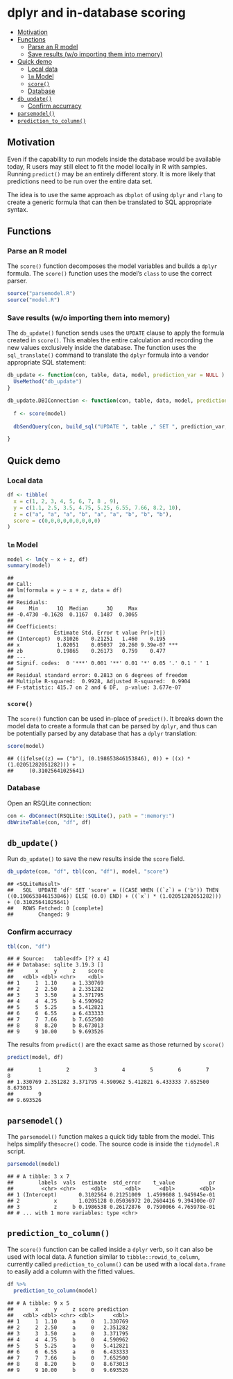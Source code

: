 dplyr and in-database scoring
================

-   [Motivation](#motivation)
-   [Functions](#functions)
    -   [Parse an R model](#parse-an-r-model)
    -   [Save results (w/o importing them into memory)](#save-results-wo-importing-them-into-memory)
-   [Quick demo](#quick-demo)
    -   [Local data](#local-data)
    -   [`lm` Model](#lm-model)
    -   [`score()`](#score)
    -   [Database](#database)
-   [`db_update()`](#db_update)
    -   [Confirm accurracy](#confirm-accurracy)
-   [`parsemodel()`](#parsemodel)
-   [`prediction_to_column()`](#prediction_to_column)

Motivation
----------

Even if the capability to run models inside the database would be available today, R users may still elect to fit the model locally in R with samples. Running `predict()` may be an entirely different story. It is more likely that predictions need to be run over the entire data set.

The idea is to use the same approach as `dbplot` of using `dplyr` and `rlang` to create a generic formula that can then be translated to SQL appropriate syntax.

Functions
---------

### Parse an R model

The `score()` function decomposes the model variables and builds a `dplyr` formula. The `score()` function uses the model’s `class` to use the correct parser.

``` r
source("parsemodel.R")
source("model.R")
```

### Save results (w/o importing them into memory)

The `db_update()` function sends uses the `UPDATE` clause to apply the formula created in `score()`. This enables the entire calculation and recording the new values exclusively inside the database. The function uses the `sql_translate()` command to translate the `dplyr` formula into a vendor appropriate SQL statement:

``` r
db_update <- function(con, table, data, model, prediction_var = NULL ) {
  UseMethod("db_update")
}

db_update.DBIConnection <- function(con, table, data, model, prediction_var = NULL ) {
  
  f <- score(model)
  
  dbSendQuery(con, build_sql("UPDATE ", table ," SET ", prediction_var, " = ", translate_sql(!!f, con = con)))

}
```

Quick demo
----------

### Local data

``` r
df <- tibble(
  x = c(1, 2, 3, 4, 5, 6, 7, 8 , 9),
  y = c(1.1, 2.5, 3.5, 4.75, 5.25, 6.55, 7.66, 8.2, 10),
  z = c("a", "a", "a", "b", "a", "a", "b", "b", "b"),
  score = c(0,0,0,0,0,0,0,0,0)
)
```

### `lm` Model

``` r
model <- lm(y ~ x + z, df)
summary(model)
```

    ## 
    ## Call:
    ## lm(formula = y ~ x + z, data = df)
    ## 
    ## Residuals:
    ##     Min      1Q  Median      3Q     Max 
    ## -0.4730 -0.1628  0.1167  0.1487  0.3065 
    ## 
    ## Coefficients:
    ##             Estimate Std. Error t value Pr(>|t|)    
    ## (Intercept)  0.31026    0.21251   1.460    0.195    
    ## x            1.02051    0.05037  20.260 9.39e-07 ***
    ## zb           0.19865    0.26173   0.759    0.477    
    ## ---
    ## Signif. codes:  0 '***' 0.001 '**' 0.01 '*' 0.05 '.' 0.1 ' ' 1
    ## 
    ## Residual standard error: 0.2813 on 6 degrees of freedom
    ## Multiple R-squared:  0.9928, Adjusted R-squared:  0.9904 
    ## F-statistic: 415.7 on 2 and 6 DF,  p-value: 3.677e-07

### `score()`

The `score()` function can be used in-place of `predict()`. It breaks down the model data to create a formula that can be parsed by `dplyr`, and thus can be potentially parsed by any database that has a `dplyr` translation:

``` r
score(model)
```

    ## ((ifelse((z) == ("b"), (0.198653846153846), 0)) + ((x) * (1.02051282051282))) + 
    ##     (0.31025641025641)

### Database

Open an RSQLite connection:

``` r
con <- dbConnect(RSQLite::SQLite(), path = ":memory:")
dbWriteTable(con, "df", df)
```

`db_update()`
-------------

Run `db_update()` to save the new results inside the `score` field.

``` r
db_update(con, "df", tbl(con, "df"), model, "score")
```

    ## <SQLiteResult>
    ##   SQL  UPDATE 'df' SET 'score' = ((CASE WHEN ((`z`) = ('b')) THEN ((0.198653846153846)) ELSE (0.0) END) + ((`x`) * (1.02051282051282))) + (0.31025641025641)
    ##   ROWS Fetched: 0 [complete]
    ##        Changed: 9

### Confirm accurracy

``` r
tbl(con, "df")
```

    ## # Source:   table<df> [?? x 4]
    ## # Database: sqlite 3.19.3 []
    ##       x     y     z    score
    ##   <dbl> <dbl> <chr>    <dbl>
    ## 1     1  1.10     a 1.330769
    ## 2     2  2.50     a 2.351282
    ## 3     3  3.50     a 3.371795
    ## 4     4  4.75     b 4.590962
    ## 5     5  5.25     a 5.412821
    ## 6     6  6.55     a 6.433333
    ## 7     7  7.66     b 7.652500
    ## 8     8  8.20     b 8.673013
    ## 9     9 10.00     b 9.693526

The results from `predict()` are the exact same as those returned by `score()`

``` r
predict(model, df)
```

    ##        1        2        3        4        5        6        7        8 
    ## 1.330769 2.351282 3.371795 4.590962 5.412821 6.433333 7.652500 8.673013 
    ##        9 
    ## 9.693526

`parsemodel()`
--------------

The `parsemodel()` function makes a quick tidy table from the model. This helps simplify the`socre()` code. The source code is inside the `tidymodel.R` script.

``` r
parsemodel(model)
```

    ## # A tibble: 3 x 7
    ##        labels  vals  estimate  std_error    t_value           pr
    ##         <chr> <chr>     <dbl>      <dbl>      <dbl>        <dbl>
    ## 1 (Intercept)       0.3102564 0.21251009  1.4599608 1.945945e-01
    ## 2           x       1.0205128 0.05036972 20.2604416 9.394300e-07
    ## 3           z     b 0.1986538 0.26172876  0.7590066 4.765978e-01
    ## # ... with 1 more variables: type <chr>

`prediction_to_column()`
------------------------

The `score()` function can be called inside a `dplyr` verb, so it can also be used with local data. A function similar to `tibble::rowid_to_column`, currently called `prediction_to_column()` can be used with a local `data.frame` to easily add a column with the fitted values.

``` r
df %>%
  prediction_to_column(model)
```

    ## # A tibble: 9 x 5
    ##       x     y     z score prediction
    ##   <dbl> <dbl> <chr> <dbl>      <dbl>
    ## 1     1  1.10     a     0   1.330769
    ## 2     2  2.50     a     0   2.351282
    ## 3     3  3.50     a     0   3.371795
    ## 4     4  4.75     b     0   4.590962
    ## 5     5  5.25     a     0   5.412821
    ## 6     6  6.55     a     0   6.433333
    ## 7     7  7.66     b     0   7.652500
    ## 8     8  8.20     b     0   8.673013
    ## 9     9 10.00     b     0   9.693526
